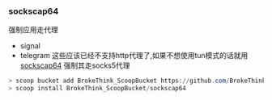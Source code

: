 ### sockscap64
强制应用走代理
- signal
- telegram
这些应该已经不支持http代理了,如果不想使用tun模式的话就用 [sockscap64](https://sourceforge.net/projects/sockscap64/) 强制其走socks5代理
```powershell
> scoop bucket add BrokeThink_ScoopBucket https://github.com/BrokeThink/ScoopBucket
> scoop install BrokeThink_ScoopBucket/sockscap64
```



